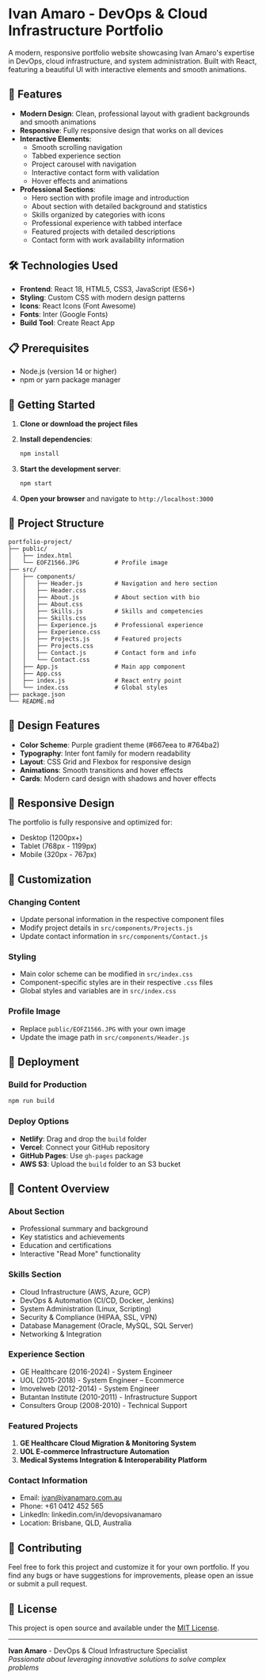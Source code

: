 # Ivan Amaro - DevOps & Cloud Infrastructure Portfolio

A modern, responsive portfolio website showcasing Ivan Amaro's expertise in DevOps, cloud infrastructure, and system administration. Built with React, featuring a beautiful UI with interactive elements and smooth animations.

## 🚀 Features

- **Modern Design**: Clean, professional layout with gradient backgrounds and smooth animations
- **Responsive**: Fully responsive design that works on all devices
- **Interactive Elements**: 
  - Smooth scrolling navigation
  - Tabbed experience section
  - Project carousel with navigation
  - Interactive contact form with validation
  - Hover effects and animations
- **Professional Sections**:
  - Hero section with profile image and introduction
  - About section with detailed background and statistics
  - Skills organized by categories with icons
  - Professional experience with tabbed interface
  - Featured projects with detailed descriptions
  - Contact form with work availability information

## 🛠️ Technologies Used

- **Frontend**: React 18, HTML5, CSS3, JavaScript (ES6+)
- **Styling**: Custom CSS with modern design patterns
- **Icons**: React Icons (Font Awesome)
- **Fonts**: Inter (Google Fonts)
- **Build Tool**: Create React App

## 📋 Prerequisites

- Node.js (version 14 or higher)
- npm or yarn package manager

## 🚀 Getting Started

1. **Clone or download the project files**

2. **Install dependencies**:
   ```bash
   npm install
   ```

3. **Start the development server**:
   ```bash
   npm start
   ```

4. **Open your browser** and navigate to `http://localhost:3000`

## 📁 Project Structure

```
portfolio-project/
├── public/
│   ├── index.html
│   └── EOFZ1566.JPG          # Profile image
├── src/
│   ├── components/
│   │   ├── Header.js         # Navigation and hero section
│   │   ├── Header.css
│   │   ├── About.js          # About section with bio
│   │   ├── About.css
│   │   ├── Skills.js         # Skills and competencies
│   │   ├── Skills.css
│   │   ├── Experience.js     # Professional experience
│   │   ├── Experience.css
│   │   ├── Projects.js       # Featured projects
│   │   ├── Projects.css
│   │   ├── Contact.js        # Contact form and info
│   │   └── Contact.css
│   ├── App.js                # Main app component
│   ├── App.css
│   ├── index.js              # React entry point
│   └── index.css             # Global styles
├── package.json
└── README.md
```

## 🎨 Design Features

- **Color Scheme**: Purple gradient theme (#667eea to #764ba2)
- **Typography**: Inter font family for modern readability
- **Layout**: CSS Grid and Flexbox for responsive design
- **Animations**: Smooth transitions and hover effects
- **Cards**: Modern card design with shadows and hover effects

## 📱 Responsive Design

The portfolio is fully responsive and optimized for:
- Desktop (1200px+)
- Tablet (768px - 1199px)
- Mobile (320px - 767px)

## 🔧 Customization

### Changing Content
- Update personal information in the respective component files
- Modify project details in `src/components/Projects.js`
- Update contact information in `src/components/Contact.js`

### Styling
- Main color scheme can be modified in `src/index.css`
- Component-specific styles are in their respective `.css` files
- Global styles and variables are in `src/index.css`

### Profile Image
- Replace `public/EOFZ1566.JPG` with your own image
- Update the image path in `src/components/Header.js`

## 🚀 Deployment

### Build for Production
```bash
npm run build
```

### Deploy Options
- **Netlify**: Drag and drop the `build` folder
- **Vercel**: Connect your GitHub repository
- **GitHub Pages**: Use `gh-pages` package
- **AWS S3**: Upload the `build` folder to an S3 bucket

## 📄 Content Overview

### About Section
- Professional summary and background
- Key statistics and achievements
- Education and certifications
- Interactive "Read More" functionality

### Skills Section
- Cloud Infrastructure (AWS, Azure, GCP)
- DevOps & Automation (CI/CD, Docker, Jenkins)
- System Administration (Linux, Scripting)
- Security & Compliance (HIPAA, SSL, VPN)
- Database Management (Oracle, MySQL, SQL Server)
- Networking & Integration

### Experience Section
- GE Healthcare (2016-2024) - System Engineer
- UOL (2015-2018) - System Engineer – Ecommerce
- Imovelweb (2012-2014) - System Engineer
- Butantan Institute (2010-2011) - Infrastructure Support
- Consulters Group (2008-2010) - Technical Support

### Featured Projects
1. **GE Healthcare Cloud Migration & Monitoring System**
2. **UOL E-commerce Infrastructure Automation**
3. **Medical Systems Integration & Interoperability Platform**

### Contact Information
- Email: ivan@ivanamaro.com.au
- Phone: +61 0412 452 565
- LinkedIn: linkedin.com/in/devopsivanamaro
- Location: Brisbane, QLD, Australia

## 🤝 Contributing

Feel free to fork this project and customize it for your own portfolio. If you find any bugs or have suggestions for improvements, please open an issue or submit a pull request.

## 📄 License

This project is open source and available under the [MIT License](LICENSE).

---

**Ivan Amaro** - DevOps & Cloud Infrastructure Specialist  
*Passionate about leveraging innovative solutions to solve complex problems* 